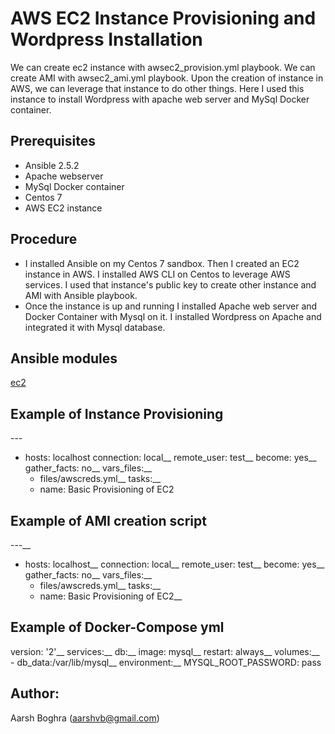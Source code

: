 # AWS EC2 Instance Provisioning and Wordpress Installation

We can create ec2 instance with awsec2_provision.yml playbook. We can create AMI with awsec2_ami.yml playbook. Upon the creation of 
instance in AWS, we can leverage that instance to do other things. Here I used this instance to install Wordpress with apache web server and MySql Docker container. 

## Prerequisites

- Ansible 2.5.2
- Apache webserver
- MySql Docker container
- Centos 7
- AWS EC2 instance

## Procedure

- I installed Ansible on my Centos 7 sandbox. Then I created an EC2 instance in AWS. I installed AWS CLI on Centos to leverage AWS           services. I used that instance's public key to create other instance and AMI with Ansible playbook.
- Once the instance is up and running I installed Apache web server and Docker Container with Mysql on it. I installed Wordpress on         Apache and integrated it with Mysql database. 

## Ansible modules

[ec2](http://docs.ansible.com/ansible/ec2_module.html)

## Example of Instance Provisioning

---<br/>
- hosts: localhost
  connection: local__
  remote_user: test__
  become: yes__
  gather_facts: no__
  vars_files:__
  - files/awscreds.yml__
  tasks:__
  - name: Basic Provisioning of EC2


## Example of AMI creation script

---__
- hosts: localhost__
  connection: local__
  remote_user: test__
  become: yes__
  gather_facts: no__
  vars_files:__
  - files/awscreds.yml__
  tasks:__
  - name: Basic Provisioning of EC2__
  
## Example of Docker-Compose yml

version: '2'__
services:__
  db:__
    image: mysql__
    restart: always__
    volumes:__
    - db_data:/var/lib/mysql__
    environment:__
      MYSQL_ROOT_PASSWORD: pass
    

  
## Author:

Aarsh Boghra (<aarshvb@gmail.com>)
